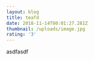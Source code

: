 ```yaml
---
layout: blog
title: teafd
date: 2018-11-14T00:01:27.281Z
thumbnail: /uploads/image.jpg
rating: '3'
---
```

asdfasdf
